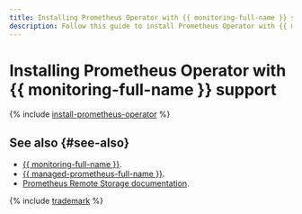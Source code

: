 ```yaml
---
title: Installing Prometheus Operator with {{ monitoring-full-name }} support
description: Follow this guide to install Prometheus Operator with {{ monitoring-name }} support.
---
```


# Installing Prometheus Operator with {{ monitoring-full-name }} support


{% include [install-prometheus-operator](../../../_includes/managed-kubernetes/install-prometheus-operator.md) %}

## See also {#see-also}

* [{{ monitoring-full-name }}](/services/monitoring).
* [{{ managed-prometheus-full-name }}](../../../monitoring/operations/prometheus/index.md).
* [Prometheus Remote Storage documentation](https://prometheus.io/docs/prometheus/latest/storage/#remote-storage-integrations).

{% include [trademark](../../../_includes/monitoring/trademark.md) %}
